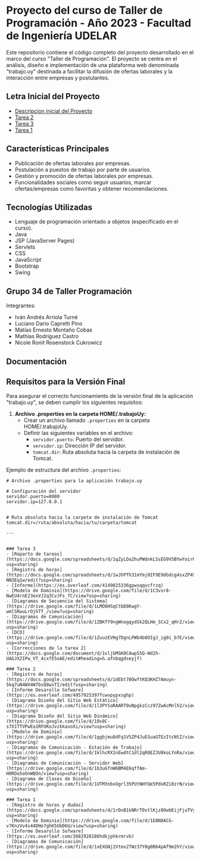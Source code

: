 # Proyecto del curso de Taller de Programación - Año 2023 - Facultad de Ingeniería UDELAR
Este repositorio contiene el código completo del proyecto desarrollado en el marco del curso "Taller de Programación".
El proyecto se centra en el análisis, diseño e implementación de una plataforma web denominada "trabajo.uy" 
destinada a facilitar la difusión de ofertas laborales y la interacción entre empresas y postulantes.

## Letra Inicial del Proyecto
- [Descripcion inicial del Proyecto](https://github.com/ivan1arriola/tprog34-2013/blob/78cd0795841d5b7326494783bc46b59c81ad429f/docs/descproyTPROG2023-v1.0.pdf)
- [Tarea 2](https://github.com/ivan1arriola/tprog34-2013/blob/main/docs/Tarea2_2023_v1.0.pdf)
- [Tarea 3](https://github.com/ivan1arriola/tprog34-2013/blob/main/docs/Tarea3_2023_v1.1.pdf)
- [Tarea 1](https://github.com/ivan1arriola/tprog34-2013/blob/main/docs/Tarea1_2023-v1.1.pdf)

## Características Principales
- Publicación de ofertas laborales por empresas.
- Postulación a puestos de trabajo por parte de usuarios.
- Gestión y promoción de ofertas laborales por empresas.
- Funcionalidades sociales como seguir usuarios, marcar ofertas/empresas como favoritas y obtener recomendaciones.

## Tecnologías Utilizadas
- Lenguaje de programación orientado a objetos (especificado en el curso).
- Java
- JSP (JavaServer Pages)
- Servlets
- CSS
- JavaScript
- Bootstrap
- Swing

## Grupo 34 de Taller Programación
Integrantes:
- Iván Andrés Arriola Turné
- Luciano Dario Capretti Pino
- Matías Ernesto Montaño Cobas
- Mathías Rodríguez Castro
- Nicole Ronit Rosenstock Cukrowicz

## Documentación

## Requisitos para la Versión Final

Para asegurar el correcto funcionamiento de la versión final de la aplicación "trabajo.uy", se deben cumplir los siguientes requisitos:

1. **Archivo .properties en la carpeta HOME/.trabajoUy:**
   - Crear un archivo llamado `.properties` en la carpeta HOME/.trabajoUy.
   - Definir las siguientes variables en el archivo:
     - `servidor.puerto`: Puerto del servidor.
     - `servidor.ip`: Dirección IP del servidor.
     - `tomcat.dir`: Ruta absoluta hacia la carpeta de instalación de Tomcat.

Ejemplo de estructura del archivo `.properties`:

```properties
# Archivo .properties para la aplicación trabajo.uy

# Configuración del servidor
servidor.puerto=8080
servidor.ip=127.0.0.1


# Ruta absoluta hacia la carpeta de instalación de Tomcat
tomcat.dir=/ruta/absoluta/hacia/tu/carpeta/tomcat

---


### Tarea 3
- [Reparto de tareas](https://docs.google.com/spreadsheets/d/1qZyLDa2huPWdnkLSsEG9VSBYwYoir6YvsJw0UnizM2s/edit?usp=sharing)
- [Registro de horas](https://docs.google.com/spreadsheets/d/1wJhPTh31mYmj0IF9E9dGdcg4sxZP49jFfUM-NN3Eq1w/edit?usp=sharing)
- [Informe](https://es.overleaf.com/4149825336gpwsqqvcfrzq)
- [Modelo de Dominio](https://drive.google.com/file/d/1C3vsr8-NwEU4rnE23exVJ2q3CvJFs_fC/view?usp=sharing)
- [Diagramas de Secuencia del Sistema](https://drive.google.com/file/d/1LMO8HSqCtbD8KwgY-wmlSRwuLrOjhTf_/view?usp=sharing)
- [Diagramas de Comunicación](https://drive.google.com/file/d/1ZBKfY9ngWnogqydSk2QLHm_SCx2_qHrZ/view?usp=sharing)
- [DCD](https://drive.google.com/file/d/1ZuuzEVHg7DgnLPWb4b8OIgJ_ig0i_b7E/view?usp=sharing)
- [Correcciones de la tarea 2](https://docs.google.com/document/d/1vljbMSK0CAwpS5Q-Wd2h-UAGJXZIPw_VT_4cxfE5oAE/edit#heading=h.afnbqgdseyjf)

### Tarea 2
- [Registro de horas](https://docs.google.com/spreadsheets/d/1dEbt70OwftKQ3KHZ7Amuyn-5kq7uN4WX4W7bvQ8wxTI/edit?usp=sharing)
- [Informe Desarollo Sofware](https://es.overleaf.com/4957925397fcwvpypxsghp)
- [Diagrama Diseño del Sitio Web Estático](https://drive.google.com/file/d/1l3PYSaRAART0uNpgkzCcz97ZwAcMnlh2/view?usp=sharing)
- [Diagrama Diseño del Sitio Web Dinámico](https://drive.google.com/file/d/10s8C-s7X1TTVPwEa1RFUKoJvzkkavoXi/view?usp=sharing)
- [Modelo de Dominio](https://drive.google.com/file/d/1ggbjmu8dFq1V5ZP4JuESuaGTEzItcNtZ/view?usp=sharing)
- [Diagramas de Comunicación - Estación de Trabajo](https://drive.google.com/file/d/1klhcRX1nEwdtC1dl2qR8EZJU8koLYnRa/view?usp=sharing)
- [Diagramas de Comunicación - Servidor Web](https://drive.google.com/file/d/1b3uGfnW6BM4E6qffAm-H0RDo5oOnWQOn/view?usp=sharing)
- [Diagrama de Clases de Diseño](https://drive.google.com/file/d/1UTM3nbxOgrl35PUtNHYQe5PdxRZi0zrN/view?usp=sharing)

### Tarea 1
- [Registro de horas y dudas](https://docs.google.com/spreadsheets/d/1rDxB1kNRrT0vtlKjz8OwbEijFjuTVybEsvGcVFtReuo/edit?usp=sharing)
- [Modelo de Dominio](https://drive.google.com/file/d/1E8N8ACG-v7KnzVv4s44DHo7ghK5UbD6U/view?usp=sharing)
- [Informe Desarollo Sofware](https://es.overleaf.com/2682928186hdkjphkrmrvb)
- [Diagramas de Comunicación](https://drive.google.com/file/d/1xEXGNj2Vtmx2TWz37Y0g0B64pAf9m2hY/view?usp=sharing)



